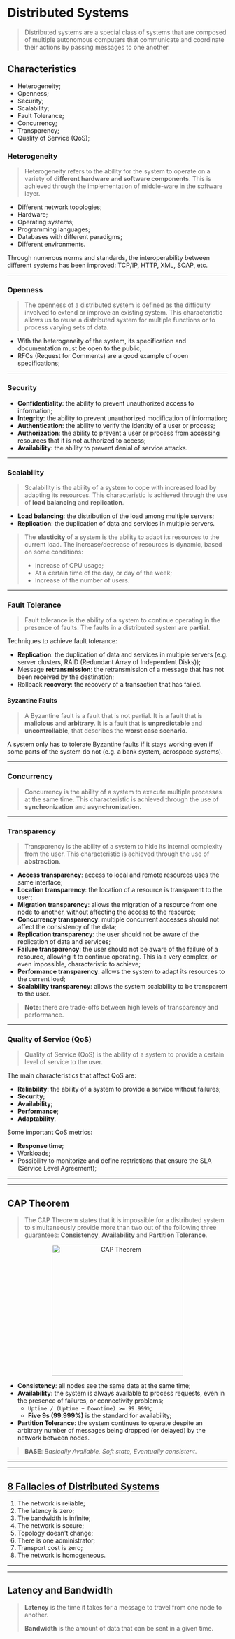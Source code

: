 # Distributed Systems

> Distributed systems are a special class of systems that are composed of multiple autonomous computers that communicate and coordinate their actions by passing messages to one another.

## Characteristics

* Heterogeneity;
* Openness;
* Security;
* Scalability;
* Fault Tolerance;
* Concurrency;
* Transparency;
* Quality of Service (QoS);


### Heterogeneity

> Heterogeneity refers to the ability for the system to operate on a variety of **different hardware and software components**. This is achieved through the implementation of middle-ware in the software layer.

* Different network topologies;
* Hardware;
* Operating systems;
* Programming languages;
* Databases with different paradigms;
* Different environments.

Through numerous norms and standards, the interoperability between different systems has been improved: TCP/IP, HTTP, XML, SOAP, etc.

---

### Openness

> The openness of a distributed system is defined as the difficulty involved to extend or improve an existing system. This characteristic allows us to reuse a distributed system for multiple functions or to process varying sets of data.

* With the heterogeneity of the system, its specification and documentation must be open to the public;
* RFCs (Request for Comments) are a good example of open specifications;

---

### Security

* **Confidentiality**: the ability to prevent unauthorized access to information;
* **Integrity**: the ability to prevent unauthorized modification of information;
* **Authentication**: the ability to verify the identity of a user or process;
* **Authorization**: the ability to prevent a user or process from accessing resources that it is not authorized to access;
* **Availability**: the ability to prevent denial of service attacks.

---

### Scalability

> Scalability is the ability of a system to cope with increased load by adapting its resources. This characteristic is achieved through the use of **load balancing** and **replication**.

* **Load balancing**: the distribution of the load among multiple servers;
* **Replication**: the duplication of data and services in multiple servers.

> The **elasticity** of a system is the ability to adapt its resources to the current load. The increase/decrease of resources is dynamic, based on some conditions:
>
> * Increase of CPU usage;
> * At a certain time of the day, or day of the week;
> * Increase of the number of users.

---

### Fault Tolerance

> Fault tolerance is the ability of a system to continue operating in the presence of faults. The faults in a distributed system are **partial**.

Techniques to achieve fault tolerance:

* **Replication**: the duplication of data and services in multiple servers (e.g. server clusters, RAID (Redundant Array of Independent Disks));
* Message **retransmission**: the retransmission of a message that has not been received by the destination;
* Rollback **recovery**: the recovery of a transaction that has failed.

#### Byzantine Faults

> A Byzantine fault is a fault that is not partial. It is a fault that is **malicious** and **arbitrary**. It is a fault that is **unpredictable** and **uncontrollable**, that describes the **worst case scenario**.

A system only has to tolerate Byzantine faults if it stays working even if some parts of the system do not (e.g. a bank system, aerospace systems).

---

### Concurrency

> Concurrency is the ability of a system to execute multiple processes at the same time. This characteristic is achieved through the use of **synchronization** and **asynchronization**.

---

### Transparency

> Transparency is the ability of a system to hide its internal complexity from the user. This characteristic is achieved through the use of **abstraction**.

* **Access transparency**: access to local and remote resources uses the same interface;
* **Location transparency**: the location of a resource is transparent to the user;
* **Migration transparency**: allows the migration of a resource from one node to another, without affecting the access to the resource;
* **Concurrency transparency**: multiple concurrent accesses should not affect the consistency of the data;
* **Replication transparency**: the user should not be aware of the replication of data and services;
* **Failure transparency**: the user should not be aware of the failure of a resource, allowing it to continue operating. This ia a very complex, or even impossible, characteristic to achieve;
* **Performance transparency**: allows the system to adapt its resources to the current load;
* **Scalability transparency**: allows the system scalability to be transparent to the user.

> **Note**: there are trade-offs between high levels of transparency and performance.

---

### Quality of Service (QoS)

> Quality of Service (QoS) is the ability of a system to provide a certain level of service to the user. 

The main characteristics that affect QoS are:

* **Reliability**: the ability of a system to provide a service without failures;
* **Security**;
* **Availability**;
* **Performance**;
* **Adaptability**.

Some important QoS metrics:

* **Response time**;
* Workloads;
* Possibility to monitorize and define restrictions that ensure the SLA (Service Level Agreement);

---
---

## CAP Theorem

> The CAP Theorem states that it is impossible for a distributed system to simultaneously provide more than two out of the following three guarantees: **Consistency**, **Availability** and **Partition Tolerance**.

<p align="center">
    <img src="https://hazelcast.com/wp-content/uploads/2021/12/cap-theorem-diagram-800x753-1.png" alt="CAP Theorem" align="center" width="300" />
</p>

* **Consistency**: all nodes see the same data at the same time;
* **Availability**: the system is always available to process requests, even in the presence of failures, or connectivity problems;
  * `Uptime / (Uptime + Downtime) >= 99.999%`;
  * **Five 9s (99.999%)** is the standard for availability;
* **Partition Tolerance**: the system continues to operate despite an arbitrary number of messages being dropped (or delayed) by the network between nodes.

> **BASE**: *Basically Available, Soft state, Eventually consistent*.

---
---

## [8 Fallacies of Distributed Systems](https://www.simpleorientedarchitecture.com/8-fallacies-of-distributed-systems/)

1. The network is reliable;
2. The latency is zero;
3. The bandwidth is infinite;
4. The network is secure;
5. Topology doesn't change;
6. There is one administrator;
7. Transport cost is zero;
8. The network is homogeneous.

---
---

## Latency and Bandwidth

> **Latency** is the time it takes for a message to travel from one node to another.
>
> **Bandwidth** is the amount of data that can be sent in a given time.
